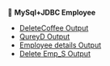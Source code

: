 📌 **MySql+JDBC Employee**

- [DeleteCoffee Output](9a_dltcfe.png)
- [QureyD Output](9b_qureyD.png)
- [Employee details Output](9c_empdetails.png)
- [Delete Emp_S Output](9d_dltS.png)

